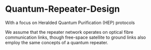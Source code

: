 # Quantum-Repeater-Design

With a focus on Heralded Quantum Purification (HEP) protocols

We assume that the repeater network operates on optical fibre communication links, though free-space satellite to ground links also employ the same concepts of a quantum repeater.

